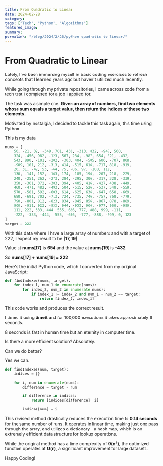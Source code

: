 ```yaml
---
title: From Quadratic to Linear
date: 2024-02-28
category:
tags: ["Tech", "Python", "Algorithms"]
featured_image:
summary:
permalink: "/blog/2024/2/28/python-quadratic-to-linear/"
---
```

# From Quadratic to Linear

Lately, I've been immersing myself in basic coding exercises to refresh concepts that I learned years ago but haven't utilized much recently.

While going through my private repositories, I came across code from a tech test I completed for a job I applied for.

The task was a simple one. **Given an array of numbers, find two elements whose sum equals a target value, then return the indices of these two elements.**

Motivated by nostalgia, I decided to tackle this task again, this time using Python.

This is my data

```python
nums = [
    50, -21, 32, -349, 701, 430, -313, 832, -947, 560,
    324, -456, 982, -123, 567, 234, -987, 654, 321, -432,
    543, 890, -101, -202, -303, 404, -505, 606, -707, 808,
    -909, 101, 212, -313, 414, -515, 616, -717, 818, -919,
    20, 31, -42, 53, -64, 75, -86, 97, -108, 119,
    130, -141, 152, -163, 174, -185, 196, -207, 218, -229,
    240, -251, 262, -273, 284, -295, 306, -317, 328, -339,
    350, -361, 372, -383, 394, -405, 416, -427, 438, -449,
    460, -471, 482, -493, 504, -515, 526, -537, 548, -559,
    570, -581, 592, -603, 614, -625, 636, -647, 658, -669,
    680, -691, 702, -713, 724, -735, 746, -757, 768, -779,
    790, -801, 812, -823, 834, -845, 856, -867, 878, -889,
    900, -911, 922, -933, 944, -955, 966, -977, 988, -999,
    111, 222, 333, 444, 555, 666, 777, 888, 999, -111,
    -222, -333, -444, -555, -666, -777, -888, -999, 0, 123
]
target = 222
```

With this data where I have a large array of numbers and with a target of 222, I expect my result to be **[17, 19]**

Value at **nums[17]** is **654** and the value at **nums[19]** is **-432**

So **nums[17] + nums[19] = 222**

Here's the initial Python code, which I converted from my original JavaScript:

```python
def findIndexes(nums, target):
    for index_1, num_1 in enumerate(nums):
        for index_2, num_2 in enumerate(nums):
            if index_1 != index_2 and num_1 + num_2 == target:
                return [index_1, index_2]
```

This code works and produces the correct result.

I timed it using **timeit** and for 100,000 executions it takes approximately 8 seconds.

8 seconds is fast in human time but an eternity in computer time.

Is there a more efficient solution? Absolutely.

Can we do better?

Yes we can.

```python
def findIndexes(num, target):
    indices = {}

    for i, num in enumerate(nums):
        difference = target - num

        if difference in indices:
            return [indices[difference], i]

        indices[num] = i
```

This revised method drastically reduces the execution time to **0.14 seconds** for the same number of runs. It operates in linear time, making just one pass through the array, and utilizes a dictionary—a hash map, which is an extremely efficient data structure for lookup operations.

While the original method has a time complexity of **O(n²)**, the optimized function operates at **O(n)**, a significant improvement for large datasets.

Happy Coding!
